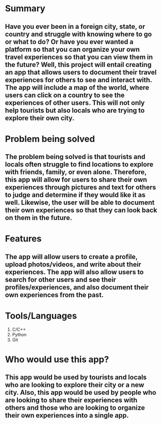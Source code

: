 # Summary
## Have you ever been in a foreign city, state, or country and struggle with knowing where to go or what to do? Or have you ever wanted a platform so that you can organize your own travel experiences so that you can view them in the future? Well, this project will entail creating an app that allows users to document their travel experiences for others to see and interact with. The app will include a map of the world, where users can click on a country to see the experiences of other users. This will not only help tourists but also locals who are trying to explore their own city.  

# Problem being solved
## The problem being solved is that tourists and locals often struggle to find locations to explore with friends, family, or even alone. Therefore, this app will allow for users to share their own experiences through pictures and text for others to judge and determine if they would like it as well. Likewise, the user will be able to document their own experiences so that they can look back on them in the future.

# Features
## The app will allow users to create a profile, upload photos/videos, and write about their experiences. The app will also allow users to search for other users and see their profiles/experiences, and also document their own experiences from the past.

# Tools/Languages
1. C/C++
1. Python
1. Git

# Who would use this app?
## This app would be used by tourists and locals who are looking to explore their city or a new city. Also, this app would be used by people who are looking to share their experiences with others and those who are looking to organize their own experiences into a single app.